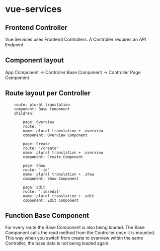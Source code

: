 # vue-services

## Frontend Controller

Vue Services uses Frontend Controllers.
A Controller requires an API Endpoint.

## Component layout

App Component -> Controller Base Component -> Controller Page Component

## Route layout per Controller

        route: plural translation
        component: Base Component
        children:

            page: Overview
            route: ''
            name: plural translation + .overview
            component: Overview Component

            page: Create
            route: '/create'
            name: plural translation + .overview
            component: Create Component

            page: Show
            route: ':id'
            name: plural translation + .show
            component: Show Component

            page: Edit
            route: ':id/edit'
            name: plural translation + .edit
            component: Edit Component

## Function Base Component

For every route the Base Component is also being loaded.
The Base Component calls the read method from the Controller once it is mounted.
This way when you switch from create to overview within the same Controller, the base data is not being loaded again.
